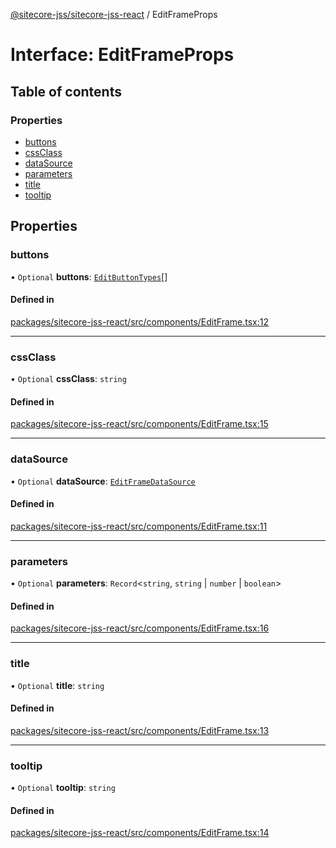 [@sitecore-jss/sitecore-jss-react](../README.md) / EditFrameProps

# Interface: EditFrameProps

## Table of contents

### Properties

- [buttons](EditFrameProps.md#buttons)
- [cssClass](EditFrameProps.md#cssclass)
- [dataSource](EditFrameProps.md#datasource)
- [parameters](EditFrameProps.md#parameters)
- [title](EditFrameProps.md#title)
- [tooltip](EditFrameProps.md#tooltip)

## Properties

### buttons

• `Optional` **buttons**: [`EditButtonTypes`](../README.md#editbuttontypes)[]

#### Defined in

[packages/sitecore-jss-react/src/components/EditFrame.tsx:12](https://github.com/Sitecore/jss/blob/7b81ae6e2/packages/sitecore-jss-react/src/components/EditFrame.tsx#L12)

___

### cssClass

• `Optional` **cssClass**: `string`

#### Defined in

[packages/sitecore-jss-react/src/components/EditFrame.tsx:15](https://github.com/Sitecore/jss/blob/7b81ae6e2/packages/sitecore-jss-react/src/components/EditFrame.tsx#L15)

___

### dataSource

• `Optional` **dataSource**: [`EditFrameDataSource`](../README.md#editframedatasource)

#### Defined in

[packages/sitecore-jss-react/src/components/EditFrame.tsx:11](https://github.com/Sitecore/jss/blob/7b81ae6e2/packages/sitecore-jss-react/src/components/EditFrame.tsx#L11)

___

### parameters

• `Optional` **parameters**: `Record`\<`string`, `string` \| `number` \| `boolean`\>

#### Defined in

[packages/sitecore-jss-react/src/components/EditFrame.tsx:16](https://github.com/Sitecore/jss/blob/7b81ae6e2/packages/sitecore-jss-react/src/components/EditFrame.tsx#L16)

___

### title

• `Optional` **title**: `string`

#### Defined in

[packages/sitecore-jss-react/src/components/EditFrame.tsx:13](https://github.com/Sitecore/jss/blob/7b81ae6e2/packages/sitecore-jss-react/src/components/EditFrame.tsx#L13)

___

### tooltip

• `Optional` **tooltip**: `string`

#### Defined in

[packages/sitecore-jss-react/src/components/EditFrame.tsx:14](https://github.com/Sitecore/jss/blob/7b81ae6e2/packages/sitecore-jss-react/src/components/EditFrame.tsx#L14)
